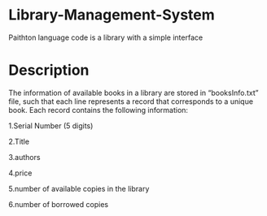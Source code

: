 # Library-Management-System 
Paithton language code is a library with a simple interface

# Description 
The information of available books in a library are stored in “booksInfo.txt” file, such that each 
line represents a record that corresponds to a unique book. Each record contains the following 
information:

 1.Serial Number (5 digits)
 
 2.Title
 
 3.authors
 
 4.price
 
 5.number of available copies in the library
 
 6.number of borrowed copies

